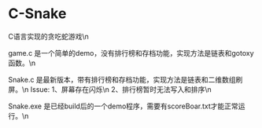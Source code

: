 # C-Snake
C语言实现的贪吃蛇游戏\n

game.c 是一个简单的demo，没有排行榜和存档功能，实现方法是链表和gotoxy函数。\n

Snake.c 是最新版本，带有排行榜和存档功能，实现方法是链表和二维数组刷屏。\n
      Issue: 1、屏幕存在闪烁\n
             2、排行榜暂时无法写入和排序\n

Snake.exe 是已经build后的一个demo程序，需要有scoreBoar.txt才能正常运行。\n

